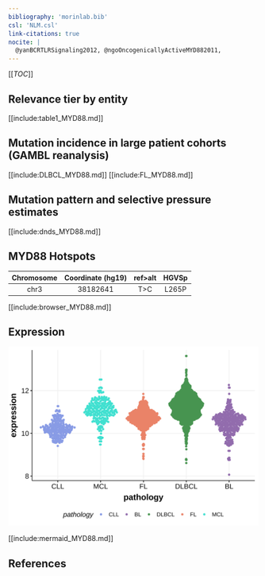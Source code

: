 ```yaml
---
bibliography: 'morinlab.bib'
csl: 'NLM.csl'
link-citations: true
nocite: |
  @yanBCRTLRSignaling2012, @ngoOncogenicallyActiveMYD882011, 
---
```

[[_TOC_]]


## Relevance tier by entity

[[include:table1_MYD88.md]]

## Mutation incidence in large patient cohorts (GAMBL reanalysis)

[[include:DLBCL_MYD88.md]]
[[include:FL_MYD88.md]]

## Mutation pattern and selective pressure estimates

[[include:dnds_MYD88.md]]

## MYD88 Hotspots

| Chromosome |Coordinate (hg19) | ref>alt | HGVSp | 
 | :---:| :---: | :--: | :---: |
| chr3 | 38182641 | T>C | L265P |

[[include:browser_MYD88.md]]

## Expression
![](images/gene_expression/MYD88_by_pathology.svg)
<!-- ORIGIN: yanBCRTLRSignaling2012a -->
<!-- DLBCL: ngoOncogenicallyActiveMYD882011a -->
<!-- MZL: yanBCRTLRSignaling2012a -->

[[include:mermaid_MYD88.md]]

## References
